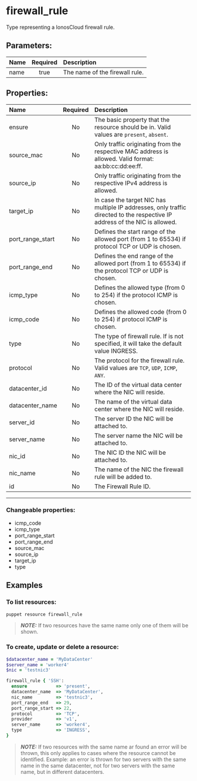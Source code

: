 # firewall_rule

Type representing a IonosCloud firewall rule.

## Parameters:

| Name | Required | Description |
| :--- | :-: | :--- |
| name | true | The name of the firewall rule.   |

## Properties:

| Name | Required | Description |
| :--- | :-: | :--- |
| ensure | No | The basic property that the resource should be in.  Valid values are `present`, `absent`.  |
| source_mac | No | Only traffic originating from the respective MAC address is allowed. Valid format: aa:bb:cc:dd:ee:ff.   |
| source_ip | No | Only traffic originating from the respective IPv4 address is allowed.   |
| target_ip | No | In case the target NIC has multiple IP addresses, only traffic directed to the respective IP address of the NIC is allowed.   |
| port_range_start | No | Defines the start range of the allowed port (from 1 to 65534) if protocol TCP or UDP is chosen.   |
| port_range_end | No | Defines the end range of the allowed port (from 1 to 65534) if the protocol TCP or UDP is chosen.   |
| icmp_type | No | Defines the allowed type (from 0 to 254) if the protocol ICMP is chosen.   |
| icmp_code | No | Defines the allowed code (from 0 to 254) if protocol ICMP is chosen.   |
| type | No | The type of firewall rule. If is not specified, it will take the default value INGRESS.   |
| protocol | No | The protocol for the firewall rule.  Valid values are `TCP`, `UDP`, `ICMP`, `ANY`.  |
| datacenter_id | No | The ID of the virtual data center where the NIC will reside.   |
| datacenter_name | No | The name of the virtual data center where the NIC will reside.   |
| server_id | No | The server ID the NIC will be attached to.   |
| server_name | No | The server name the NIC will be attached to.   |
| nic_id | No | The NIC ID the NIC will be attached to.   |
| nic_name | No | The name of the NIC the firewall rule will be added to.   |
| id | No | The Firewall Rule ID.   |
***


### Changeable properties:

* icmp_code
* icmp_type
* port_range_start
* port_range_end
* source_mac
* source_ip
* target_ip
* type


## Examples

### To list resources:
```bash
puppet resource firewall_rule
```
> **_NOTE:_** If two resources have the same name only one of them will be shown.


### To create, update or delete a resource:

```ruby
$datacenter_name = 'MyDataCenter'
$server_name = 'worker4'
$nic = 'testnic3'

firewall_rule { 'SSH':
  ensure           => 'present',
  datacenter_name  => 'MyDataCenter',
  nic_name         => 'testnic3',
  port_range_end   => 29,
  port_range_start => 22,
  protocol         => 'TCP',
  provider         => 'v1',
  server_name      => 'worker4',
  type             => 'INGRESS',
}

```
> **_NOTE:_** If two resources with the same name ar found an error will be thrown, this only applies to cases where the resource cannot be identified. Example: an error is thrown for two servers with the same name in the same datacenter, not for two servers with the same name, but in different datacenters.

